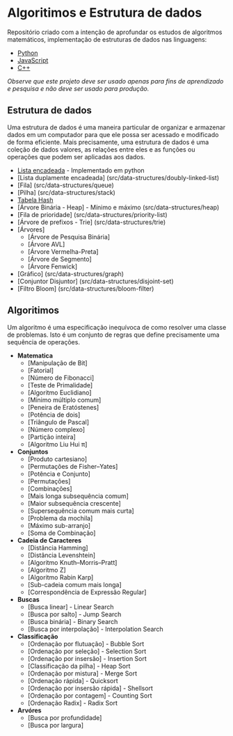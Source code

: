 # Algoritimos e Estrutura de dados
Repositório criado com a intenção de aprofundar os estudos de algoritmos matemáticos, implementação de estruturas de dados nas linguagens: 

* [Python](https://www.python.org/)
* [JavaScript](http://nodejs.org)
* [C++](https://www.cplusplus.com/)
  

*Observe que este projeto deve ser usado apenas para fins de aprendizado e pesquisa e não deve ser usado para produção.*


## Estrutura de dados
Uma estrutura de dados é uma maneira particular de organizar e armazenar dados em um computador para que ele possa ser acessado e modificado de forma eficiente. Mais precisamente, uma estrutura de dados é uma coleção de dados valores, as relações entre eles e as funções ou operações que podem ser aplicadas aos dados.
      
* [Lista encadeada](src/data-structures/linked-list) - Implementado em python
* [Lista duplamente encadeada] (src/data-structures/doubly-linked-list)
* [Fila] (src/data-structures/queue)
* [Pilha] (src/data-structures/stack)
* [Tabela Hash](src/data-structures/hash-table)
* [Árvore Binária - Heap] - Mínimo e máximo (src/data-structures/heap)
* [Fila de prioridade] (src/data-structures/priority-list)
* [Árvore de prefixos - Trie] (src/data-structures/trie)
* [Árvores]
     * [Árvore de Pesquisa Binária]
     * [Árvore AVL]
     * [Árvore Vermelha-Preta]
     * [Árvore de Segmento]
     * [Árvore Fenwick]
* [Gráfico] (src/data-structures/graph)
* [Conjuntor Disjuntor]  (src/data-structures/disjoint-set)
* [Filtro Bloom] (src/data-structures/bloom-filter)
 
## Algoritimos
Um algoritmo é uma especificação inequívoca de como resolver uma classe de problemas. Isto é um conjunto de regras que define precisamente uma sequência de operações.

* **Matematica**
     * [Manipulação de Bit]
     * [Fatorial]
     * [Número de Fibonacci]
     * [Teste de Primalidade]
     * [Algoritmo Euclidiano]
     * [Mínimo múltiplo comum]
     * [Peneira de Eratóstenes]
     * [Potência de dois]
     * [Triângulo de Pascal]
     * [Número complexo]
     * [Partição inteira]
     * [Algoritmo Liu Hui π]
* **Conjuntos**
     * [Produto cartesiano]
     * [Permutações de Fisher–Yates]
     * [Potência e Conjunto]
     * [Permutações]
     * [Combinações]
     * [Mais longa subsequência comum]
     * [Maior subsequência crescente]
     * [Supersequência comum mais curta]
     * [Problema da mochila]
     * [Máximo sub-arranjo]
     * [Soma de Combinação]
* **Cadeia de Caracteres**
     * [Distância Hamming]
     * [Distância Levenshtein]
     * [Algoritmo Knuth–Morris–Pratt]
     * [Algoritmo Z]
     * [Algoritmo Rabin Karp]
     * [Sub-cadeia comum mais longa]
     * [Correspondência de Expressão Regular]
* **Buscas**
     * [Busca linear] - Linear Search
     * [Busca por salto] - Jump Search
     * [Busca binária] - Binary Search
     * [Busca por interpolação] - Interpolation Search
* **Classificação**  
     * [Ordenação por flutuação] - Bubble Sort
     * [Ordenação por seleção] - Selection Sort
     * [Ordenação por insersão] - Insertion Sort
     * [Classificação da pilha] - Heap Sort
     * [Ordenação por mistura] - Merge Sort
     * [Ordenação rápida] - Quicksort
     * [Ordenação por insersão rápida] - Shellsort
     * [Ordenação por contagem] - Counting Sort
     * [Ordenação Radix] - Radix Sort      
* **Arvóres**
     * [Busca por profundidade]
     * [Busca por largura]
